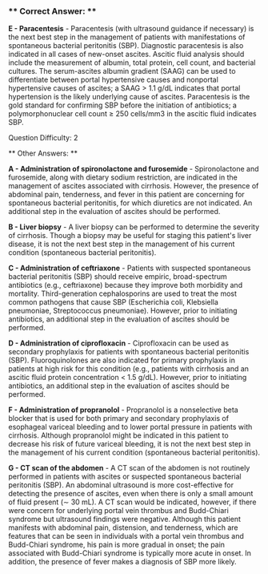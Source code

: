 ### ** Correct Answer: **

**E - Paracentesis** - Paracentesis (with ultrasound guidance if necessary) is the next best step in the management of patients with manifestations of spontaneous bacterial peritonitis (SBP). Diagnostic paracentesis is also indicated in all cases of new-onset ascites. Ascitic fluid analysis should include the measurement of albumin, total protein, cell count, and bacterial cultures. The serum-ascites albumin gradient (SAAG) can be used to differentiate between portal hypertensive causes and nonportal hypertensive causes of ascites; a SAAG > 1.1 g/dL indicates that portal hypertension is the likely underlying cause of ascites. Paracentesis is the gold standard for confirming SBP before the initiation of antibiotics; a polymorphonuclear cell count ≥ 250 cells/mm3 in the ascitic fluid indicates SBP.

Question Difficulty: 2

** Other Answers: **

**A - Administration of spironolactone and furosemide** - Spironolactone and furosemide, along with dietary sodium restriction, are indicated in the management of ascites associated with cirrhosis. However, the presence of abdominal pain, tenderness, and fever in this patient are concerning for spontaneous bacterial peritonitis, for which diuretics are not indicated. An additional step in the evaluation of ascites should be performed.

**B - Liver biopsy** - A liver biopsy can be performed to determine the severity of cirrhosis. Though a biopsy may be useful for staging this patient's liver disease, it is not the next best step in the management of his current condition (spontaneous bacterial peritonitis).

**C - Administration of ceftriaxone** - Patients with suspected spontaneous bacterial peritonitis (SBP) should receive empiric, broad-spectrum antibiotics (e.g., ceftriaxone) because they improve both morbidity and mortality. Third-generation cephalosporins are used to treat the most common pathogens that cause SBP (Escherichia coli, Klebsiella pneumoniae, Streptococcus pneumoniae). However, prior to initiating antibiotics, an additional step in the evaluation of ascites should be performed.

**D - Administration of ciprofloxacin** - Ciprofloxacin can be used as secondary prophylaxis for patients with spontaneous bacterial peritonitis (SBP). Fluoroquinolones are also indicated for primary prophylaxis in patients at high risk for this condition (e.g., patients with cirrhosis and an ascitic fluid protein concentration < 1.5 g/dL). However, prior to initiating antibiotics, an additional step in the evaluation of ascites should be performed.

**F - Administration of propranolol** - Propranolol is a nonselective beta blocker that is used for both primary and secondary prophylaxis of esophageal variceal bleeding and to lower portal pressure in patients with cirrhosis. Although propranolol might be indicated in this patient to decrease his risk of future variceal bleeding, it is not the next best step in the management of his current condition (spontaneous bacterial peritonitis).

**G - CT scan of the abdomen** - A CT scan of the abdomen is not routinely performed in patients with ascites or suspected spontaneous bacterial peritonitis (SBP). An abdominal ultrasound is more cost-effective for detecting the presence of ascites, even when there is only a small amount of fluid present (∼ 30 mL). A CT scan would be indicated, however, if there were concern for underlying portal vein thrombus and Budd-Chiari syndrome but ultrasound findings were negative. Although this patient manifests with abdominal pain, distension, and tenderness, which are features that can be seen in individuals with a portal vein thrombus and Budd-Chiari syndrome, his pain is more gradual in onset; the pain associated with Budd-Chiari syndrome is typically more acute in onset. In addition, the presence of fever makes a diagnosis of SBP more likely.


